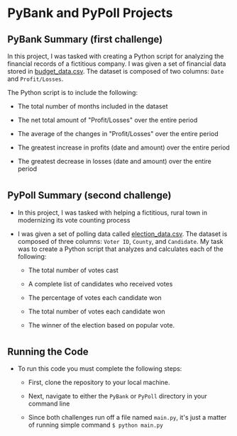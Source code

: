 # PyBank and PyPoll Projects


## PyBank Summary (first challenge)

In this project, I was tasked with creating a Python script for analyzing the financial records of a fictitious company. I was given a set of financial data stored in [budget_data.csv](https://github.com/jaryan77/PyBank-and-PyPoll-Project/blob/main/PyBank/Resources/budget_data.csv). The dataset is composed of two columns: `Date` and `Profit/Losses`. 

The Python script is to include the following:

* The total number of months included in the dataset

* The net total amount of "Profit/Losses" over the entire period

* The average of the changes in "Profit/Losses" over the entire period

* The greatest increase in profits (date and amount) over the entire period

* The greatest decrease in losses (date and amount) over the entire period

#
## PyPoll Summary (second challenge)

* In this project, I was tasked with helping a fictitious, rural town in modernizing its vote counting process

* I was given a set of polling data called [election_data.csv](https://github.com/jaryan77/PyBank-and-PyPoll-Project/blob/main/PyPoll/Resources/election_data.csv). The dataset is composed of three columns: `Voter ID`, `County`, and `Candidate`. My task was to create a Python script that analyzes and calculates each of the following:
    
    * The total number of votes cast

    * A complete list of candidates who received votes

    * The percentage of votes each candidate won

    * The total number of votes each candidate won

    * The winner of the election based on popular vote.

# 
## Running the Code

* To run this code you must complete the following steps: 

    * First, clone the repository to your local machine.

    * Next, navigate to either the `PyBank` or `PyPoll` directory in your command line

    * Since both challenges run off a file named `main.py`, it's just a matter of running simple command `$ python main.py`









